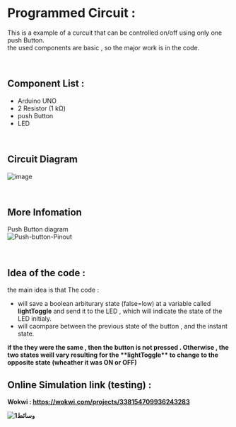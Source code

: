 # Programmed Circuit :

This is a example of a curcuit that can be controlled on/off using only one push Button.  
the used components are basic , so the major work is in the code.

<br />


## Component List :
* Arduino UNO
* 2 Resistor (1 kΩ)
* push Button
* LED  

<br />


## Circuit Diagram
![image](https://user-images.githubusercontent.com/107868473/180777943-7801a025-976f-4226-bdb3-5d80d0e5ab58.png)


<br />


## More Infomation
Push Button diagram  
![Push-button-Pinout](https://user-images.githubusercontent.com/107868473/180780878-b579ffa5-b229-417e-9d24-66cdb6199e6d.gif)


<br />


## Idea of the code :
the main idea is that The code :
* will save a boolean arbiturary state (false=low) at a variable called **lightToggle** and send it to the LED , which will indicate the state of the LED initialy.
* will caompare between the previous state of the button , and the instant state.
<b>
if the they were the same , then the button is not pressed . Otherwise , the two states weill vary resulting for the **lightToggle** to change to the opposite state (wheather it was ON or OFF)





<b>
  
## Online Simulation link (testing) :
Wokwi : https://wokwi.com/projects/338154709936243283

![وسائط1](https://user-images.githubusercontent.com/107868473/180782191-21ecfab5-7b7b-4567-a296-273fdd4a8cbc.gif)
